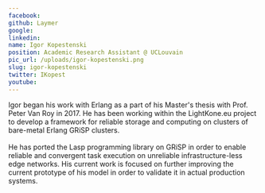 ```yaml
---
facebook: 
github: Laymer
google: 
linkedin: 
name: Igor Kopestenski
position: Academic Research Assistant @ UCLouvain
pic_url: /uploads/igor-kopestenski.png
slug: igor-kopestenski
twitter: IKopest
youtube: 
---
```

<p>Igor began his work with Erlang as a part of his Master&#39;s thesis with Prof. Peter Van Roy in 2017. He has been working within the LightKone.eu project to develop a framework for reliable storage and computing on clusters of bare-metal Erlang GRiSP clusters.<br />
<br />
He has ported the Lasp programming library on GRiSP in order to enable reliable and convergent task execution on unreliable infrastructure-less edge networks. His current work is focused on further improving the current prototype of his model in order to validate it in actual production systems.</p>
